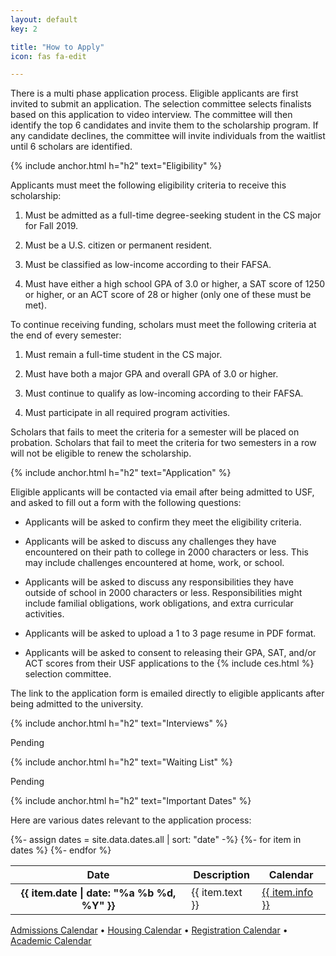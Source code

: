 ```yaml
---
layout: default
key: 2

title: "How to Apply"
icon: fas fa-edit

---
```


There is a multi phase application process. Eligible applicants are first invited to submit an application. The selection committee selects finalists based on this application to video interview. The committee will then identify the top 6 candidates and invite them to the scholarship program. If any candidate declines, the committee will invite individuals from the waitlist until 6 scholars are identified.

{% include anchor.html h="h2" text="Eligibility" %}

Applicants must meet the following eligibility criteria to receive this scholarship:

  1. Must be admitted as a full-time degree-seeking student in the CS major for Fall 2019.

  2. Must be a U.S. citizen or permanent resident.

  3. Must be classified as low-income according to their FAFSA.

  4. Must have either a high school GPA of 3.0 or higher, a SAT score of 1250 or higher, or an ACT score of 28 or higher (only one of these must be met).

To continue receiving funding, scholars must meet the following criteria at the end of every semester:

  1. Must remain a full-time student in the CS major.

  2. Must have both a major GPA and overall GPA of 3.0 or higher.

  3. Must continue to qualify as low-incoming according to their FAFSA.

  4. Must participate in all required program activities.

Scholars that fails to meet the criteria for a semester will be placed on probation. Scholars that fail to meet the criteria for two semesters in a row will not be eligible to renew the scholarship.

{% include anchor.html h="h2" text="Application" %}

Eligible applicants will be contacted via email after being admitted to USF, and asked to fill out a form with the following questions:

  - Applicants will be asked to confirm they meet the eligibility criteria.

  - Applicants will be asked to discuss any challenges they have encountered on their path to college in 2000 characters or less. This may include challenges encountered at home, work, or school.

  - Applicants will be asked to discuss any responsibilities they have outside of school in 2000 characters or less. Responsibilities might include familial obligations, work obligations, and extra curricular activities.

  - Applicants will be asked to upload a 1 to 3 page resume in PDF format.

  - Applicants will be asked to consent to releasing their GPA, SAT, and/or ACT scores from their USF applications to the {% include ces.html %} selection committee.

The link to the application form is emailed directly to eligible applicants after being admitted to the university.

{% include anchor.html h="h2" text="Interviews" %}

Pending

{% include anchor.html h="h2" text="Waiting List" %}

Pending

{% include anchor.html h="h2" text="Important Dates" %}

Here are various dates relevant to the application process:

<table class="table is-hover">
<thead>
  <tr>
    <th class="has-text-right">Date</th>
    <th>Description</th>
    <th>Calendar</th>
  </tr>
</thead>

<tbody>
  {%- assign dates = site.data.dates.all | sort: "date" -%}
  {%- for item in dates %}
  <tr>
    <th class="has-text-right {{ item.type}}">{{ item.date | date: "%a %b %d, %Y" }}</th>
    <td>{{ item.text }}</td>
    <td><a href="{{ item.link }}">{{ item.info }}</a></td>
  </tr>
  {%- endfor %}
</tbody>
</table>

<div class="has-text-centered is-size-7">
  <a href="https://www.usfca.edu/admission/undergraduate/dates-and-deadlines">Admissions Calendar</a>
  &bullet;
  <a href="https://myusf.usfca.edu/housing/important-dates">Housing Calendar</a>
  &bullet;
  <a href="https://myusf.usfca.edu/registration/registration-calendar">Registration Calendar</a>
  &bullet;
  <a href="https://myusf.usfca.edu/registration/academic-calendar">Academic Calendar</a>
</div>
